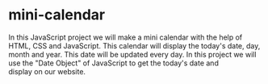 # mini-calendar
In this JavaScript project we will make a mini calendar with the help of HTML, CSS and JavaScript. This calendar will display the today's date, day, month and year. This date will be updated every day. In this project we will use the "Date Object" of JavaScript to get the today's date and display on our website.
